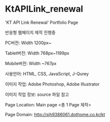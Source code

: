 # KtAPILink_renewal
'KT API Link Renewal' Portfolio Page

반응형 웹페이지 제작 진행중

PC버전: Width 1200px~

Tablet버전: Width 768px~1199px

Mobile버전: Width ~767px

사용언어: HTML, CSS, JavaScript, J-Qurey

이미지 작업: Adobe Photoshop, Adobe Illustrator

이미지 작업 정보: source 파일 참고

Page Location: Main page <총 1 Page 제작>

Page Domain: http://sjh9386061.dothome.co.kr/kt